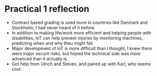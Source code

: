 # Practical 1 reflection

* Contract based grading is used more in countries like Denmark and Stockholm, I had never heard of it before.
* In addition to making life/work more efficient and helping people with disabilities, IoT can help prevent injuries by monitoring machines, predicting when and why theu might fail.
* Major development of IoT is more difficult than I thought, I knew there were major securit risks, but hoped the technical side was more advanced than it actually is.
* Got help from Ulrich and Steven, and paired up with Karl, who seems cool.
